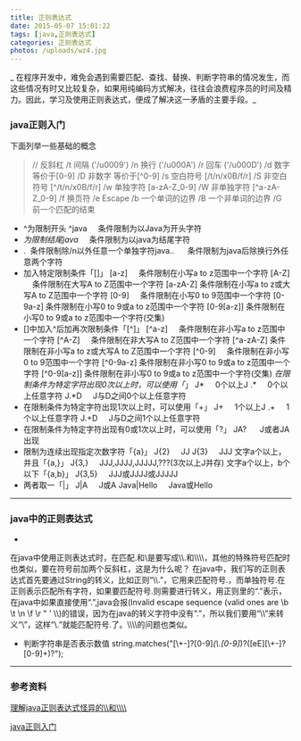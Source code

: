 ```yaml
---
title: 正则表达式
date: 2015-05-07 15:01:22
tags: [java,正则表达式]
categories: 正则表达式
photos: /uploads/wz4.jpg
---
```

_ 在程序开发中，难免会遇到需要匹配、查找、替换、判断字符串的情况发生，而这些情况有时又比较复杂，如果用纯编码方式解决，往往会浪费程序员的时间及精力。因此，学习及使用正则表达式，便成了解决这一矛盾的主要手段。_
### java正则入门

下面列举一些基础的概念
> // 反斜杠
 /t 间隔 ('/u0009')
/n 换行 ('/u000A')
/r 回车 ('/u000D')
/d 数字 等价于[0-9]
/D 非数字 等价于[^0-9]
/s 空白符号 [/t/n/x0B/f/r]
/S 非空白符号 [^/t/n/x0B/f/r]
/w 单独字符 [a-zA-Z_0-9]
/W 非单独字符 [^a-zA-Z_0-9]
/f 换页符
/e Escape
/b 一个单词的边界
/B 一个非单词的边界
/G 前一个匹配的结束
* ^为限制开头
^java     条件限制为以Java为开头字符 
* $为限制结尾java$     
条件限制为以java为结尾字符
* .  条件限制除/n以外任意一个单独字符java..  
   条件限制为java后除换行外任意两个字符
* 加入特定限制条件「[]」
  [a-z]     条件限制在小写a to z范围中一个字符
[A-Z]     条件限制在大写A to Z范围中一个字符
[a-zA-Z] 条件限制在小写a to z或大写A to Z范围中一个字符
[0-9]     条件限制在小写0 to 9范围中一个字符
[0-9a-z] 条件限制在小写0 to 9或a to z范围中一个字符
[0-9[a-z]] 条件限制在小写0 to 9或a to z范围中一个字符(交集)
* []中加入^后加再次限制条件「[^]」
[^a-z]     条件限制在非小写a to z范围中一个字符
[^A-Z]     条件限制在非大写A to Z范围中一个字符
[^a-zA-Z] 条件限制在非小写a to z或大写A to Z范围中一个字符
[^0-9]     条件限制在非小写0 to 9范围中一个字符
[^0-9a-z] 条件限制在非小写0 to 9或a to z范围中一个字符
[^0-9[a-z]] 条件限制在非小写0 to 9或a to z范围中一个字符(交集)
*在限制条件为特定字符出现0次以上时，可以使用「*」
J*     0个以上J
.*     0个以上任意字符
J.*D     J与D之间0个以上任意字符
* 在限制条件为特定字符出现1次以上时，可以使用「+」
J+     1个以上J
.+     1个以上任意字符
J.+D     J与D之间1个以上任意字符
* 在限制条件为特定字符出现有0或1次以上时，可以使用「?」
JA?      J或者JA出现
* 限制为连续出现指定次数字符「{a}」
J{2}     JJ
J{3}     JJJ
文字a个以上，并且「{a,}」
J{3,}     JJJ,JJJJ,JJJJJ,???(3次以上J并存)
文字a个以上，b个以下「{a,b}」
J{3,5}     JJJ或JJJJ或JJJJJ
* 两者取一「|」
J|A     J或A
Java|Hello     Java或Hello

----
### java中的正则表达式
* 
在java中使用正则表达式时，在匹配.和\是要写成\\\\.和\\\\\\\，其他的特殊符号匹配时也类似，要在符号前加两个反斜杠，这是为什么呢？
在java中，我们写的正则表达式首先要通过String的转义，比如正则“\\\\.”，它用来匹配符号.，而单独符号.在正则表示匹配所有字符，如果要匹配符号.则需要进行转义，用正则里的“\.”表示，在java中如果直接使用“\.”,java会报(Invalid escape sequence (valid ones are \b \t \n \f \r \" \' \\\\)的错误，因为在java的转义字符中没有“\.”，所以我们要用“\\\\”来转义“\”，这样“\\.”就能匹配符号.了。\\\\\\\的问题也类似。

*  判断字符串是否表示数值
       string.matches("[\\+-]?[0-9]*(\\.[0-9]*)?([eE][\\+-]?[0-9]+)?");

----
### 参考资料
[理解java正则表达式怪异的\\\\和\\\\\\\\](http://www.360doc.com/content/12/0613/04/2664229_217802465.shtml)

[java正则入门](http://blog.csdn.net/kdnuggets/article/details/2526588)


